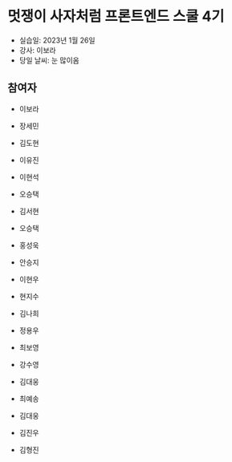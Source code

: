 # 멋쟁이 사자처럼 프론트엔드 스쿨 4기

- 실습일: 2023년 1월 26일
- 강사: 이보라
- 당일 날씨: 눈 많이옴

## 참여자

- 이보라

- 장세민

- 김도현

- 이유진

- 이현석

- 오승택

- 김서현

- 오승택

- 홍성욱

- 안승지

- 이현우

- 현지수

- 김나희

- 정용우

- 최보영

- 강수영

- 김대웅

- 최예송

- 김대웅

- 김진우

- 김형진
